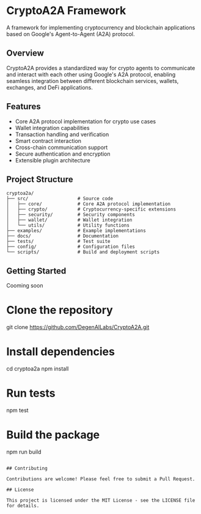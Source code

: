 # CryptoA2A Framework

A framework for implementing cryptocurrency and blockchain applications based on Google's Agent-to-Agent (A2A) protocol.

## Overview

CryptoA2A provides a standardized way for crypto agents to communicate and interact with each other using Google's A2A protocol, enabling seamless integration between different blockchain services, wallets, exchanges, and DeFi applications.

## Features

- Core A2A protocol implementation for crypto use cases
- Wallet integration capabilities
- Transaction handling and verification
- Smart contract interaction
- Cross-chain communication support
- Secure authentication and encryption
- Extensible plugin architecture

## Project Structure

```
cryptoa2a/
├── src/                  # Source code
│   ├── core/             # Core A2A protocol implementation
│   ├── crypto/           # Cryptocurrency-specific extensions
│   ├── security/         # Security components
│   ├── wallet/           # Wallet integration
│   └── utils/            # Utility functions
├── examples/             # Example implementations
├── docs/                 # Documentation
├── tests/                # Test suite
├── config/               # Configuration files
└── scripts/              # Build and deployment scripts
```

## Getting Started

Cooming soon

# Clone the repository
git clone https://github.com/DegenAILabs/CryptoA2A.git

# Install dependencies
cd cryptoa2a
npm install

# Run tests
npm test

# Build the package
npm run build
```

## Contributing

Contributions are welcome! Please feel free to submit a Pull Request.

## License

This project is licensed under the MIT License - see the LICENSE file for details. 